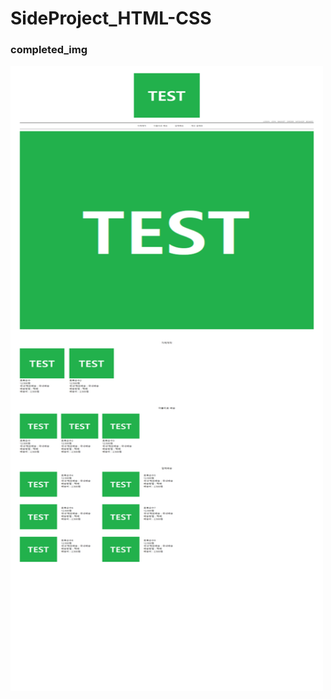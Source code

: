 # SideProject_HTML-CSS
### completed_img
<img src='./completedImg.png' width="500" height="1000" />
